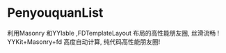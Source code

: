 # PenyouquanList
 利用Masonry 和YYlable ,FDTemplateLayout 布局的高性能朋友圈, 丝滑流畅 !
YYKit+Masonry+fd 高度自动计算, 纯代码高性能朋友圈! 
